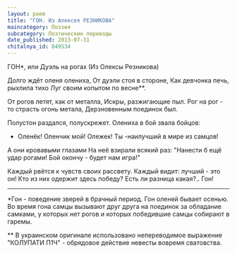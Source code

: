 ```yaml
---
layout: poem
title: "ГОН. Из Алексея РЕЗНИКОВА"
maincategory: Поэзия
subcategory: Поэтические переводы
date_published: 2013-07-31
chitalnya_id: 849534
---
```




ГОН\*, или Дуэль на рогах
(Из Олексы Резникова)

Долго ждёт оленя олениха,
От дуэли стоя в стороне,
Как девчонка печь, рыхлила тихо
Луг своим копытом по весне\*\*.

От рогов летят, как от металла,
Искры, разжигающие пыл. 
Рог на рог - то страсть огонь метала,
Дерзновенным поединок был.

Полустон раздался, полускрежет.
Олениха в бой звала бойцов:
- Оленёк! Оленчик мой! Олежек!
Ты -наилучший в мире из самцов!

А они кровавыми глазами
На неё взирали всякий раз:
"Нанести б ещё удар рогами!
Бой окончу - будет нам игра!"

Каждый рвётся к чувств своих рассвету.
Каждый видит: лучший - это он!
Кто из них одержит здесь победу?
Есть ли разница какая?..
Гон!
_____________________
\*Гон - поведение зверей в брачный период.
Гон оленей бывает осенью. Во время гона 
самцы вызывают друг друга на поединок за 
обладание самками, у которых нет рогов и 
которых победившие самцы собирают в гаремы.

\*\* В украинском оригинале использовано
непереводимое выражение "КОЛУПАТИ П1Ч" -
обрядовое действие невесты вовремя сватовства.






